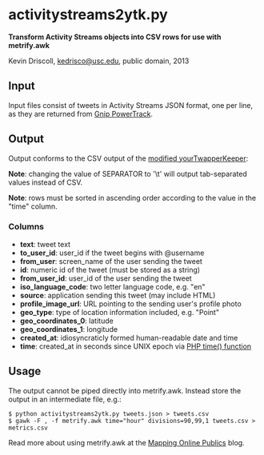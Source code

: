 # activitystreams2ytk.py

__Transform Activity Streams objects into CSV rows for use with metrify.awk__

Kevin Driscoll, kedrisco@usc.edu, public domain, 2013

## Input

Input files consist of tweets in Activity Streams JSON format, 
one per line, as they are returned from [Gnip PowerTrack](http://support.gnip.com/customer/portal/articles/477765-twitter-activity-streams-format).

## Output

Output conforms to the CSV output of the [modified yourTwapperKeeper](http://mappingonlinepublics.net/2011/06/21/switching-from-twapperkeeper-to-yourtwapperkeeper/):

__Note__: changing the value of SEPARATOR to '\t' will output tab-separated values instead of CSV. 

__Note__: rows must be sorted in ascending order according to the value in the "time" column.

### Columns
* __text__: tweet text
* __to_user_id__: user_id if the tweet begins with @username
* __from_user__: screen_name of the user sending the tweet
* __id__: numeric id of the tweet (must be stored as a string)
* __from_user_id__: user_id of the user sending the tweet
* __iso_language_code__: two letter language code, e.g. "en"
* __source__: application sending this tweet (may include HTML)
* __profile_image_url__: URL pointing to the sending user's profile photo
* __geo_type__: type of location information included, e.g. "Point"
* __geo_coordinates_0__: latitude
* __geo_coordinates_1__: longitude  
* __created_at__: idiosyncraticly formed human-readable date and time
* __time__: created_at in seconds since UNIX epoch via [PHP time() function](http://php.net/manual/en/function.time.php)

## Usage

The output cannot be piped directly into metrify.awk.
Instead store the output in an intermediate file, e.g.:

```shell
$ python activitystreams2ytk.py tweets.json > tweets.csv
$ gawk -F , -f metrify.awk time="hour" divisions=90,99,1 tweets.csv > metrics.csv
```

Read more about using metrify.awk at the [Mapping Online Publics](http://mappingonlinepublics.net/2012/01/31/more-twitter-metrics-metrify-revisited/) blog.

